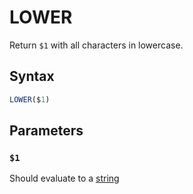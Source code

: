 # LOWER
Return `$1` with all characters in lowercase.

## Syntax
```SQL
LOWER($1)
```

## Parameters

### `$1`
Should evaluate to a [string](/other/types.md#text)

